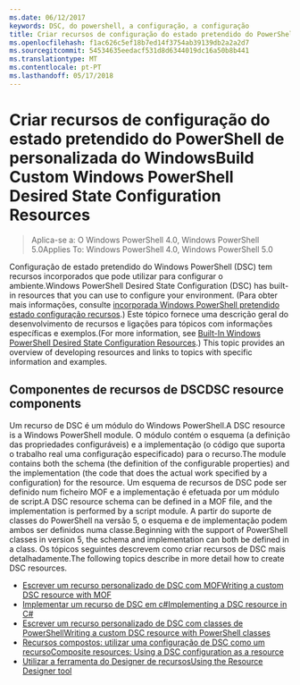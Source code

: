```yaml
---
ms.date: 06/12/2017
keywords: DSC, do powershell, a configuração, a configuração
title: Criar recursos de configuração do estado pretendido do PowerShell de personalizada do Windows
ms.openlocfilehash: f1ac626c5ef18b7ed14f3754ab39139db2a2a2d7
ms.sourcegitcommit: 54534635eedacf531d8d6344019dc16a50b8b441
ms.translationtype: MT
ms.contentlocale: pt-PT
ms.lasthandoff: 05/17/2018
---
```

# <a name="build-custom-windows-powershell-desired-state-configuration-resources"></a><span data-ttu-id="e533a-103">Criar recursos de configuração do estado pretendido do PowerShell de personalizada do Windows</span><span class="sxs-lookup"><span data-stu-id="e533a-103">Build Custom Windows PowerShell Desired State Configuration Resources</span></span>

> <span data-ttu-id="e533a-104">Aplica-se a: O Windows PowerShell 4.0, Windows PowerShell 5.0</span><span class="sxs-lookup"><span data-stu-id="e533a-104">Applies To: Windows PowerShell 4.0, Windows PowerShell 5.0</span></span>

<span data-ttu-id="e533a-105">Configuração de estado pretendido do Windows PowerShell (DSC) tem recursos incorporados que pode utilizar para configurar o ambiente.</span><span class="sxs-lookup"><span data-stu-id="e533a-105">Windows PowerShell Desired State Configuration (DSC) has built-in resources that you can use to configure your environment.</span></span> <span data-ttu-id="e533a-106">(Para obter mais informações, consulte [incorporada Windows PowerShell pretendido estado configuração recursos](builtInResource.md).) Este tópico fornece uma descrição geral do desenvolvimento de recursos e ligações para tópicos com informações específicas e exemplos.</span><span class="sxs-lookup"><span data-stu-id="e533a-106">(For more information, see [Built-In Windows PowerShell Desired State Configuration Resources](builtInResource.md).) This topic provides an overview of developing resources and links to topics with specific information and examples.</span></span>

## <a name="dsc-resource-components"></a><span data-ttu-id="e533a-107">Componentes de recursos de DSC</span><span class="sxs-lookup"><span data-stu-id="e533a-107">DSC resource components</span></span>

<span data-ttu-id="e533a-108">Um recurso de DSC é um módulo do Windows PowerShell.</span><span class="sxs-lookup"><span data-stu-id="e533a-108">A DSC resource is a Windows PowerShell module.</span></span> <span data-ttu-id="e533a-109">O módulo contém o esquema (a definição das propriedades configuráveis) e a implementação (o código que suporta o trabalho real uma configuração especificado) para o recurso.</span><span class="sxs-lookup"><span data-stu-id="e533a-109">The module contains both the schema (the definition of the configurable properties) and the implementation (the code that does the actual work specified by a configuration) for the resource.</span></span> <span data-ttu-id="e533a-110">Um esquema de recursos de DSC pode ser definido num ficheiro MOF e a implementação é efetuada por um módulo de script.</span><span class="sxs-lookup"><span data-stu-id="e533a-110">A DSC resource schema can be defined in a MOF file, and the implementation is performed by a script module.</span></span> <span data-ttu-id="e533a-111">A partir do suporte de classes do PowerShell na versão 5, o esquema e de implementação podem ambos ser definidos numa classe.</span><span class="sxs-lookup"><span data-stu-id="e533a-111">Beginning with the support of PowerShell classes in version 5, the schema and implementation can both be defined in a class.</span></span> <span data-ttu-id="e533a-112">Os tópicos seguintes descrevem como criar recursos de DSC mais detalhadamente.</span><span class="sxs-lookup"><span data-stu-id="e533a-112">The following topics describe in more detail how to create DSC resources.</span></span>

* [<span data-ttu-id="e533a-113">Escrever um recurso personalizado de DSC com MOF</span><span class="sxs-lookup"><span data-stu-id="e533a-113">Writing a custom DSC resource with MOF</span></span>](authoringResourceMOF.md)
* [<span data-ttu-id="e533a-114">Implementar um recurso de DSC em c#</span><span class="sxs-lookup"><span data-stu-id="e533a-114">Implementing a DSC resource in C#</span></span>](authoringResourceMofCS.md)
* [<span data-ttu-id="e533a-115">Escrever um recurso personalizado de DSC com classes de PowerShell</span><span class="sxs-lookup"><span data-stu-id="e533a-115">Writing a custom DSC resource with PowerShell classes</span></span>](authoringResourceClass.md)
* [<span data-ttu-id="e533a-116">Recursos compostos: utilizar uma configuração de DSC como um recurso</span><span class="sxs-lookup"><span data-stu-id="e533a-116">Composite resources: Using a DSC configuration as a resource</span></span>](authoringResourceComposite.md)
* [<span data-ttu-id="e533a-117">Utilizar a ferramenta do Designer de recursos</span><span class="sxs-lookup"><span data-stu-id="e533a-117">Using the Resource Designer tool</span></span>](authoringResourceMofDesigner.md)